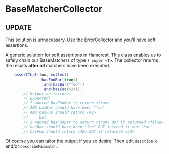 # BaseMatcherCollector

## UPDATE
This solution is unnecessary. Use the [ErrorCollector](http://junit.org/junit4/javadoc/4.12/org/junit/rules/ErrorCollector.html) and you'll have soft assertions.


A generic solution for soft assertions in Hamcrest. This [class](https://github.com/daafith/BaseMatcherCollector/blob/master/src/test/java/jdk8/BaseMatcherCollector.java) enables us to safely chain our BaseMatchers of type `? super <T>`. 
The collector returns the results **after all** matchers have been executed.
```java
	assertThat(foo, collect(
				hasFooBar(true))
				.and(hasBar("foo"))
				.and(hasFoo(42)));
		// Output on failure:
		// Expected: 
		// I wanted hasFooBar to return <true> 
		// AND hasBar should have been "foo" 
		// AND hasFoo should return <42>
		//	   but: 
		// I wanted hasFooBar to return <true> BUT it returned <false>
		// hasBar should have been "foo" BUT instead it was "bar"
		// hasFoo should return <42> BUT it returned <14>
```
Of course you can tailor the output if you so desire. Then edit `describeTo` and/or `describeMismatch`.
